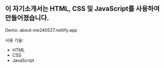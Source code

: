 ## 이 자기소개서는 HTML, CSS 및 JavaScript를 사용하여 만들어졌습니다. 
Demo: about-me240527.netlify.app

사용 기술:
- HTML
- CSS
- JavaScript

